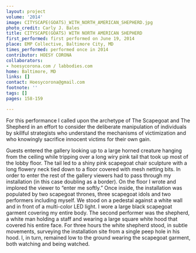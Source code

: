 ```yaml
---
layout: project
volume: '2014'
image: CITYSCAPE(GOATS)_WITH_NORTH_AMERICAN_SHEPHERD.jpg
photo_credit: Carly J. Bales
title: CITYSCAPE(GOATS) WITH NORTH AMERICAN SHEPHERD
first_performed: first performed on June 19, 2014
place: EMP Collective, Baltimore City, MD
times_performed: performed once in 2014
contributor: HOESY CORONA
collaborators:
- hoesycorona.com / labbodies.com
home: Baltimore, MD
links: []
contact: Hoesycorona@gmail.com
footnote: ''
tags: []
pages: 158-159

---
```


For this performance I called upon the archetype of The Scapegoat and The Shepherd in an effort to consider the deliberate manipulation of individuals by skillful strategists who understand the mechanisms of victimization and who knowingly sacrifice innocent victims for their own gain.

Guests entered the gallery looking up to a large horned creature hanging from the ceiling while tripping over a long wiry pink tail that took up most of the lobby floor. The tail led to a shiny pink scapegoat chair sculpture with a long flowery neck tied down to a floor covered with mesh netting bits. In order to enter the rest of the gallery viewers had to pass through my installation (in this case doubling as a border). On the floor I wrote and implored the viewer to “enter me softly.” Once inside, the installation was populated by two scapegoat thrones, three scapegoat idols and two performers including myself. We stood on a pedestal against a white wall and in front of a multi-color LED light. I wore a large black scapegoat garment covering my entire body. The second performer was the shepherd, a white man holding a staff and wearing a large square white hood that covered his entire face. For three hours the white shepherd stood, in subtle movements, surveying the installation site from a single peep hole in his hood. I, in turn, remained low to the ground wearing the scapegoat garment, both watching and being watched.
